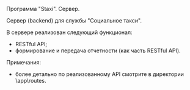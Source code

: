 Программа "Staxi". Сервер.

Сервер (backend) для службы "Социальное такси".

В сервере реализован следующий функционал:
- RESTful API;
- формирование и передача отчетности (как часть RESTful API).

Примечания:
- более детально по реализованному API смотрите в директории
  \app\routes\.